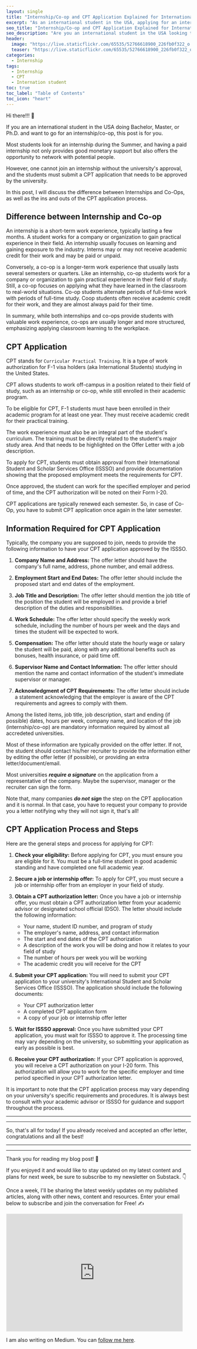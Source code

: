 ```yaml
---
layout: single
title: "Internship/Co-op and CPT Application Explained for International Students in the USA"
excerpt: "As an international student in the USA, applying for an internship or co-op can be an overwhelming process, especially if you are not familiar with the visa requirements and regulations. One of the most important things to know is the difference between an internship and co-op, as well as the process for applying for Curricular Practical Training (CPT) authorization. In this blog post, I'll break down the key information you need to know about the Internship/Co-op and CPT application process for international students, so you can confidently pursue valuable work experience in the USA."
seo_title: "Internship/Co-op and CPT Application Explained for International Students in the USA"
seo_description: "Are you an international student in the USA looking to apply for an internship or co-op? Do you know what CPT is and how to apply for it? This blog post explains everything you need to know about the Internship/Co-op and CPT application process, including eligibility requirements, application procedures, and tips for success. Don't miss out on valuable work experience - read on to learn how to apply for an internship or co-op as an international student in the USA."
header:
  image: "https://live.staticflickr.com/65535/52766618900_226fb0f322_o.png"
  teaser: "https://live.staticflickr.com/65535/52766618900_226fb0f322_o.png"
categories:
  - Internship
tags:
  - Internship
  - CPT
  - Internation student
toc: true
toc_label: "Table of Contents"
toc_icon: "heart"
---
```

Hi there!!! 👋

If you are an international student in the USA doing Bachelor, Master, or Ph.D. and want to go for an internship/co-op, this post is for you.

Most students look for an internship during the Summer, and having a paid internship not only provides good monetary support but also offers the opportunity to network with potential people.

However, one cannot join an internship without the university's approval, and the students must submit a CPT application that needs to be approved by the university.

In this post, I will discuss the difference between Internships and Co-Ops, as well as the ins and outs of the CPT application process.

## Difference between Internship and Co-op
An internship is a short-term work experience, typically lasting a few months. A student works for a company or organization to gain practical experience in their field. An internship usually focuses on learning and gaining exposure to the industry. Interns may or may not receive academic credit for their work and may be paid or unpaid.

Conversely, a co-op is a longer-term work experience that usually lasts several semesters or quarters. Like an internship, co-op students work for a company or organization to gain practical experience in their field of study. Still, a co-op focuses on applying what they have learned in the classroom to real-world situations. Co-op students alternate periods of full-time work with periods of full-time study. Coop students often receive academic credit for their work, and they are almost always paid for their time.

In summary, while both internships and co-ops provide students with valuable work experience, co-ops are usually longer and more structured, emphasizing applying classroom learning to the workplace.

## CPT Application
CPT stands for `Curricular Practical Training`. It is a type of work authorization for F-1 visa holders (aka International Students) studying in the United States. 

CPT allows students to work off-campus in a position related to their field of study, such as an internship or co-op, while still enrolled in their academic program.

To be eligible for CPT, F-1 students must have been enrolled in their academic program for at least one year. They must receive academic credit for their practical training. 

The work experience must also be an integral part of the student's curriculum. The training must be directly related to the student's major study area. And that needs to be highlighted on the Offer Letter with a job description.

To apply for CPT, students must obtain approval from their International Student and Scholar Services Office (ISSSO) and provide documentation showing that the proposed employment meets the requirements for CPT. 

Once approved, the student can work for the specified employer and period of time, and the CPT authorization will be noted on their Form I-20.

CPT applications are typically renewed each semester. So, in case of Co-Op, you have to submit CPT application once again in the later semester.


## Information Required for CPT Application
Typically, the company you are supposed to join, needs to provide the following information to have your CPT application approved by the ISSSO. 

1.  **Company Name and Address:** The offer letter should have the company's full name, address, phone number, and email address.
    
2.  **Employment Start and End Dates:** The offer letter should include the proposed start and end dates of the employment.
    
3.  **Job Title and Description:** The offer letter should mention the job title of the position the student will be employed in and provide a brief description of the duties and responsibilities.
    
4.  **Work Schedule:** The offer letter should specify the weekly work schedule, including the number of hours per week and the days and times the student will be expected to work.
    
5.  **Compensation:** The offer letter should state the hourly wage or salary the student will be paid, along with any additional benefits such as bonuses, health insurance, or paid time off.
    
6.  **Supervisor Name and Contact Information:** The offer letter should mention the name and contact information of the student's immediate supervisor or manager. 
    
    
7.  **Acknowledgment of CPT Requirements:** The offer letter should include a statement acknowledging that the employer is aware of the CPT requirements and agrees to comply with them.


Among the listed items, job title, job description, start and ending (if possible) dates, hours per week, company name, and location of the job (internship/co-op) are mandatory information required by almost all accredeted universities. 

Most of these information are typically provided on the offer letter. If not, the student should contact his/her recruiter to provide the information either by editing the offer letter (if possible), or providing an extra letter/document/email.

Most universities ***require a signature*** on the application from a representative of the company. Maybe the supervisor, manager or the recruiter can sign the form.

Note that, many companies ***do not sign*** the step on the CPT appliocation and it is normal. In that case, you have to request your company to provide you a letter notifying why they will not sign it, that's all!


## CPT Application Process and Steps
Here are the general steps and process for applying for CPT:

1.  **Check your eligibility:** Before applying for CPT, you must ensure you are eligible for it. You must be a full-time student in good academic standing and have completed one full academic year.
2.  **Secure a job or internship offer:** To apply for CPT, you must secure a job or internship offer from an employer in your field of study.
3.  **Obtain a CPT authorization letter:** Once you have a job or internship offer, you must obtain a CPT authorization letter from your academic advisor or designated school official (DSO). The letter should include the following information:

	-   Your name, student ID number, and program of study
	-   The employer's name, address, and contact information
	-   The start and end dates of the CPT authorization
	-   A description of the work you will be doing and how it relates to your field of study
	-   The number of hours per week you will be working
	-   The academic credit you will receive for the CPT

4.  **Submit your CPT application:** You will need to submit your CPT application to your university's International Student and Scholar Services Office (ISSSO). The application should include the following documents:

	-   Your CPT authorization letter
	-   A completed CPT application form
	-   A copy of your job or internship offer letter

5.  **Wait for ISSSO approval:** Once you have submitted your CPT application, you must wait for ISSSO to approve it. The processing time may vary depending on the university, so submitting your application as early as possible is best.

7.  **Receive your CPT authorization:** If your CPT application is approved, you will receive a CPT authorization on your I-20 form. This authorization will allow you to work for the specific employer and time period specified in your CPT authorization letter.

It is important to note that the CPT application process may vary depending on your university's specific requirements and procedures. It is always best to consult with your academic advisor or ISSSO for guidance and support throughout the process.

___

___

So, that's all for today! If you already received and accepted an offer letter, congratulations and all the best!


___

___

Thank you for reading my blog post! 🙏

If you enjoyed it and would like to stay updated on my latest content and plans for next week, be sure to subscribe to my newsletter on Substack. 👇

Once a week, I'll be sharing the latest weekly updates on my published articles, along with other news, content and resources. Enter your email below to subscribe and join the conversation for Free! ✍️

<iframe src="https://shantoroy.substack.com/embed" width="480" height="320" style="border:1px solid #EEE; background:white;" frameborder="0" scrolling="no"></iframe>

I am also writing on Medium. You can [follow me here](https://medium.com/@shantoroy).
<!--stackedit_data:
eyJoaXN0b3J5IjpbLTE4MjU3MTg0MzldfQ==
-->